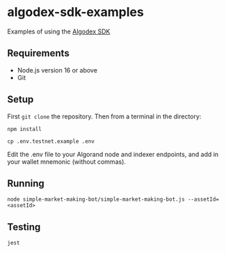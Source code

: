 # algodex-sdk-examples
Examples of using the [Algodex SDK](https://github.com/algodex/algodex-sdk)

## Requirements

- Node.js version 16 or above
- Git

## Setup

First `git clone` the repository. Then from a terminal in the directory:

```
npm install
```

```
cp .env.testnet.example .env
```
Edit the .env file to your Algorand node and indexer endpoints, and add in your wallet mnemonic (without commas).

## Running

```
node simple-market-making-bot/simple-market-making-bot.js --assetId=<assetId>
```

## Testing

```
jest
```
